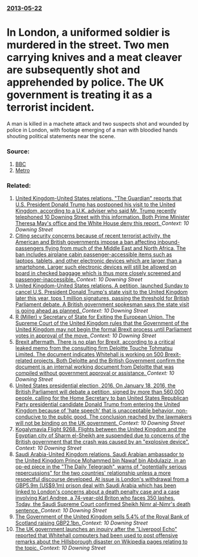 ### [2013-05-22](/news/2013/05/22/index.md)

# In London, a uniformed soldier is murdered in the street. Two men carrying knives and a meat cleaver are subsequently shot and apprehended by police. The UK government is treating it as a terrorist incident. 

A man is killed in a machete attack and two suspects shot and wounded by police in London, with footage emerging of a man with bloodied hands shouting political statements near the scene.


### Source:

1. [BBC](http://www.bbc.co.uk/news/uk-22630303)
2. [Metro](http://metro.co.uk/2013/05/22/police-respond-to-serious-incident-in-woolwich-3804903/)

### Related:

1. [United Kingdom-United States relations. "The Guardian" reports that U.S. President Donald Trump has postponed his visit to the United Kingdom, according to a U.K. adviser who said Mr. Trump recently telephoned 10 Downing Street with this information. Both Prime Minister Theresa May's office and the White House deny this report. ](/news/2017/06/11/united-kingdom-united-states-relations-the-guardian-reports-that-u-s-president-donald-trump-has-postponed-his-visit-to-the-united-king.md) _Context: 10 Downing Street_
2. [Citing security concerns because of recent terrorist activity, the American and British governments impose a ban affecting inbound-passengers flying from much of the Middle East and North Africa. The ban includes airplane cabin passenger-accessible items such as laptops, tablets, and other electronic devices which are larger than a smartphone. Larger such electronic devices will still be allowed on board in checked baggage which is thus more closely screened and passenger-inaccessible. ](/news/2017/03/21/citing-security-concerns-because-of-recent-terrorist-activity-the-american-and-british-governments-impose-a-ban-affecting-inbound-passenger.md) _Context: 10 Downing Street_
3. [United Kingdom-United States relations. A petition, launched Sunday to cancel U.S. President Donald Trump's state visit to the United Kingdom later this year, tops 1 million signatures, passing the threshold for British Parliament debate. A British government spokesman says the state visit is going ahead as planned. ](/news/2017/01/30/united-kingdom-united-states-relations-a-petition-launched-sunday-to-cancel-u-s-president-donald-trump-s-state-visit-to-the-united-king.md) _Context: 10 Downing Street_
4. [R (Miller) v Secretary of State for Exiting the European Union. The Supreme Court of the United Kingdom rules that the Government of the United Kingdom may not begin the formal Brexit process until Parliament votes in approval of the move. ](/news/2017/01/24/r-miller-v-secretary-of-state-for-exiting-the-european-union-the-supreme-court-of-the-united-kingdom-rules-that-the-government-of-the-uni.md) _Context: 10 Downing Street_
5. [Brexit aftermath. There is no plan for Brexit, according to a critical leaked memo from the consulting firm Deloitte Touche Tohmatsu Limited. The document indicates Whitehall is working on 500 Brexit-related projects. Both Deloitte and the British Government confirm the document is an internal working document from Deloitte that was compiled without government approval or assistance. ](/news/2016/11/15/brexit-aftermath-there-is-no-plan-for-brexit-according-to-a-critical-leaked-memo-from-the-consulting-firm-deloitte-touche-tohmatsu-limited.md) _Context: 10 Downing Street_
6. [United States presidential election, 2016. On January 18, 2016, the British Parliament will debate a petition, signed by more than 560,000 people, calling for the Home Secretary to ban United States Republican Party presidential candidate Donald Trump from entering the United Kingdom because of 'hate speech' that is unacceptable behavior, non-conducive to the public good. The conclusion reached by the lawmakers will not be binding on the UK government. ](/news/2016/01/5/united-states-presidential-election-2016-on-january-18-2016-the-british-parliament-will-debate-a-petition-signed-by-more-than-560-000-p.md) _Context: 10 Downing Street_
7. [Kogalymavia Flight 9268. Flights between the United Kingdom and the Egyptian city of Sharm el-Sheikh are suspended due to concerns of the British government that the crash was caused by an "explosive device". ](/news/2015/11/4/kogalymavia-flight-9268-flights-between-the-united-kingdom-and-the-egyptian-city-of-sharm-el-sheikh-are-suspended-due-to-concerns-of-the-br.md) _Context: 10 Downing Street_
8. [Saudi Arabia-United Kingdom relations. Saudi Arabian ambassador to the United Kingdom Prince Mohammed bin Nawaf bin Abdulaziz, in an op-ed piece in the "The Daily Telegraph", warns of "potentially serious repercussions" for the two countries' relationship unless a more respectful discourse developed. At issue is London's withdrawal from a GBP5.9m (US$9.1m) prison deal with Saudi Arabia which has been linked to London's concerns about a death penalty case and a case involving Karl Andree, a 74-year-old Briton who faces 350 lashes. Today, the Saudi Supreme Court confirmed Sheikh Nimr al-Nimr's death sentence. ](/news/2015/10/26/saudi-arabia-united-kingdom-relations-saudi-arabian-ambassador-to-the-united-kingdom-prince-mohammed-bin-nawaf-bin-abdulaziz-in-an-op-ed.md) _Context: 10 Downing Street_
9. [The Government of the United Kingdom sells 5.4% of the Royal Bank of Scotland raising GBP2.1bn. ](/news/2015/08/4/the-government-of-the-united-kingdom-sells-5-4-of-the-royal-bank-of-scotland-raising-gbp2-1bn.md) _Context: 10 Downing Street_
10. [The UK government launches an inquiry after the "Liverpool Echo" reported that Whitehall computers had been used to post offensive remarks about the Hillsborough disaster on Wikipedia pages relating to the topic. ](/news/2014/04/25/the-uk-government-launches-an-inquiry-after-the-liverpool-echo-reported-that-whitehall-computers-had-been-used-to-post-offensive-remarks-a.md) _Context: 10 Downing Street_
